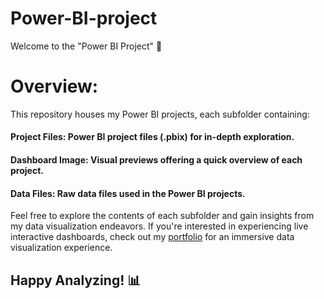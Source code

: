 # Power-BI-project

Welcome to the "Power BI Project"  🚀

# Overview:
This repository houses my Power BI projects, each subfolder containing:

#### Project Files: Power BI project files (.pbix) for in-depth exploration.
#### Dashboard Image: Visual previews offering a quick overview of each project.
#### Data Files: Raw data files used in the Power BI projects.

Feel free to explore the contents of each subfolder and gain insights from my data visualization endeavors. If you're interested in experiencing live interactive dashboards, check out my [portfolio](https://www.novypro.com/profile_projects/bhuvanesh-dasarathan) for an immersive data visualization experience.

## Happy Analyzing! 📊
